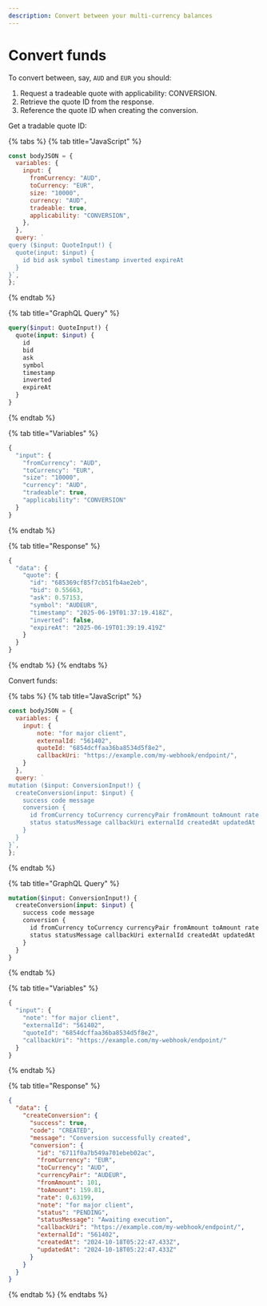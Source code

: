 ```yaml
---
description: Convert between your multi-currency balances
---
```


# Convert funds

To convert between, say, `AUD` and `EUR` you should:

1. Request a tradeable quote with applicability: CONVERSION.
2. Retrieve the quote ID from the response.
3. Reference the quote ID when creating the conversion.

Get a tradable quote ID:

{% tabs %}
{% tab title="JavaScript" %}
```javascript
const bodyJSON = {
  variables: {
    input: {
      fromCurrency: "AUD",
      toCurrency: "EUR",
      size: "10000",
      currency: "AUD",
      tradeable: true,
      applicability: "CONVERSION",
    },
  },
  query: `
query ($input: QuoteInput!) {
  quote(input: $input) {
    id bid ask symbol timestamp inverted expireAt
  }
}`,
};
```
{% endtab %}

{% tab title="GraphQL Query" %}
```graphql
query($input: QuoteInput!) {
  quote(input: $input) {
    id
    bid
    ask
    symbol
    timestamp
    inverted
    expireAt
  }
}
```
{% endtab %}

{% tab title="Variables" %}
```javascript
{
  "input": { 
    "fromCurrency": "AUD", 
    "toCurrency": "EUR", 
    "size": "10000", 
    "currency": "AUD",
    "tradeable": true,
    "applicability": "CONVERSION"
  }
}
```
{% endtab %}

{% tab title="Response" %}
```javascript
{
  "data": {
    "quote": {
      "id": "685369cf85f7cb51fb4ae2eb",
      "bid": 0.55663,
      "ask": 0.57153,
      "symbol": "AUDEUR",
      "timestamp": "2025-06-19T01:37:19.418Z",
      "inverted": false,
      "expireAt": "2025-06-19T01:39:19.419Z"
    }
  }
}
```
{% endtab %}
{% endtabs %}

Convert funds:

{% tabs %}
{% tab title="JavaScript" %}
```javascript
const bodyJSON = {
  variables: {
    input: {
        note: "for major client",
        externalId: "561402",
        quoteId: "6854dcffaa36ba8534d5f8e2",
        callbackUri: "https://example.com/my-webhook/endpoint/",
    }
  },
  query: `
mutation ($input: ConversionInput!) {
  createConversion(input: $input) {    
    success code message 
    conversion { 
      id fromCurrency toCurrency currencyPair fromAmount toAmount rate note 
      status statusMessage callbackUri externalId createdAt updatedAt 
    }
  }
}`,
};
```
{% endtab %}

{% tab title="GraphQL Query" %}
```graphql
mutation($input: ConversionInput!) {
  createConversion(input: $input) {
    success code message
    conversion {
      id fromCurrency toCurrency currencyPair fromAmount toAmount rate note
      status statusMessage callbackUri externalId createdAt updatedAt
    }
  }
}
```
{% endtab %}

{% tab title="Variables" %}
```javascript
{
  "input": { 
    "note": "for major client",
    "externalId": "561402",
    "quoteId": "6854dcffaa36ba8534d5f8e2",
    "callbackUri": "https://example.com/my-webhook/endpoint/"
  }
}
```
{% endtab %}

{% tab title="Response" %}
```json
{
  "data": {
    "createConversion": {
      "success": true,
      "code": "CREATED",
      "message": "Conversion successfully created",
      "conversion": {
        "id": "6711f0a7b549a701ebeb02ac",
        "fromCurrency": "EUR",
        "toCurrency": "AUD",
        "currencyPair": "AUDEUR",
        "fromAmount": 101,
        "toAmount": 159.81,
        "rate": 0.63199,
        "note": "for major client",
        "status": "PENDING",
        "statusMessage": "Awaiting execution",
        "callbackUri": "https://example.com/my-webhook/endpoint/",
        "externalId": "561402",
        "createdAt": "2024-10-18T05:22:47.433Z",
        "updatedAt": "2024-10-18T05:22:47.433Z"
      }
    }
  }
}
```
{% endtab %}
{% endtabs %}

